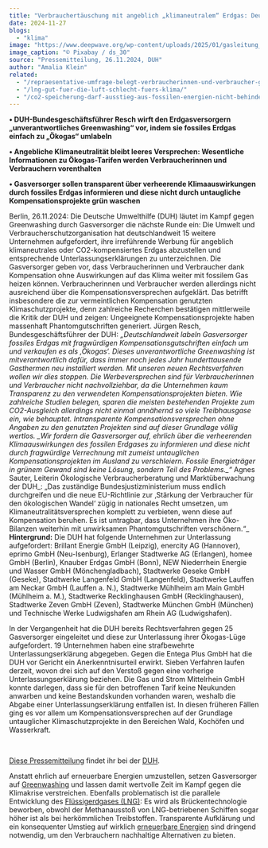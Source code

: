 ```yaml
---
title: "Verbrauchertäuschung mit angeblich „klimaneutralem“ Erdgas: Deutsche Umwelthilfe leitet Rechtsverfahren gegen 15 weitere Gasversorger ein"
date: 2024-11-27
blogs: 
  - "klima"
image: "https://www.deepwave.org/wp-content/uploads/2025/01/gasleitung_greenwashing_erdgas_pixabay_ds_30.jpg"
image_caption: "© Pixabay / ds_30"
source: "Pressemitteilung, 26.11.2024, DUH"
author: "Amalia Klein"
related: 
  - "/repraesentative-umfrage-belegt-verbraucherinnen-und-verbraucher-gehen-falschen-umweltversprechungen-zu-sogenanntem-bioplastik-auf-den-leim/"
  - "/lng-gut-fuer-die-luft-schlecht-fuers-klima/"
  - "/co2-speicherung-darf-ausstieg-aus-fossilen-energien-nicht-behindern/"
---
```


**• DUH-Bundesgeschäftsführer Resch wirft den Erdgasversorgern „unverantwortliches Greenwashing“ vor, indem sie fossiles Erdgas einfach zu „Ökogas“ umlabeln**

**• Angebliche Klimaneutralität bleibt leeres Versprechen: Wesentliche Informationen zu Ökogas-Tarifen werden Verbraucherinnen und Verbrauchern vorenthalten**

**• Gasversorger sollen transparent über verheerende Klimaauswirkungen durch fossiles Erdgas informieren und diese nicht durch untaugliche Kompensationsprojekte grün waschen**

Berlin, 26.11.2024: Die Deutsche Umwelthilfe (DUH) läutet im Kampf gegen Greenwashing durch Gasversorger die nächste Runde ein: Die Umwelt und Verbraucherschutzorganisation hat deutschlandweit 15 weitere Unternehmen aufgefordert, ihre irreführende Werbung für angeblich klimaneutrales oder CO2-kompensiertes Erdgas abzustellen und entsprechende Unterlassungserklärungen zu unterzeichnen. Die Gasversorger geben vor, dass Verbraucherinnen und Verbraucher dank Kompensation ohne Auswirkungen auf das Klima weiter mit fossilem Gas heizen können. Verbraucherinnen und Verbraucher werden allerdings nicht ausreichend über die Kompensationsversprechen aufgeklärt. Das betrifft insbesondere die zur vermeintlichen Kompensation genutzten Klimaschutzprojekte, denn zahlreiche Recherchen bestätigen mittlerweile die Kritik der DUH und zeigen: Ungeeignete Kompensationsprojekte haben massenhaft Phantomgutschriften generiert. Jürgen Resch, Bundesgeschäftsführer der DUH: _„__Deutschlandweit labeln Gasversorger fossiles Erdgas mit fragwürdigen Kompensationsgutschriften einfach um und verkaufen es als ‚Ökogas‘. Dieses unverantwortliche Greenwashing ist mitverantwortlich dafür, dass immer noch jedes Jahr hunderttausende Gasthermen neu installiert werden. Mit unseren neuen Rechtsverfahren wollen wir dies stoppen. Die Werbeversprechen sind für Verbraucherinnen und Verbraucher nicht nachvollziehbar, da die Unternehmen kaum Transparenz zu den verwendeten Kompensationsprojekten bieten. Wie zahlreiche Studien belegen, sparen die meisten bestehenden Projekte zum CO2-Ausgleich allerdings nicht einmal annähernd so viele Treibhausgase ein, wie behauptet. Intransparente Kompensationsversprechen ohne Angaben zu den genutzten Projekten sind auf dieser Grundlage völlig wertlos._ _Wir fordern die Gasversorger auf, ehrlich über die verheerenden Klimaauswirkungen des fossilen Erdgases zu informieren und diese nicht durch fragwürdige Verrechnung mit zumeist untauglichen Kompensationsprojekten im Ausland zu verschleiern. Fossile Energieträger in grünem Gewand sind keine Lösung, sondern Teil des Problems.__“_ Agnes Sauter, Leiterin Ökologische Verbraucherberatung und Marktüberwachung der DUH_: „Das zuständige Bundesjustizministerium muss endlich durchgreifen und die neue EU-Richtlinie zur ‚Stärkung der Verbraucher für den ökologischen Wandel‘ zügig in nationales Recht umsetzen, um Klimaneutralitätsversprechen komplett zu verbieten, wenn diese auf Kompensation beruhen. Es ist untragbar, dass Unternehmen ihre Öko-Bilanzen weiterhin mit unwirksamen Phantomgutschriften verschönern.“_ **Hintergrund:** Die DUH hat folgende Unternehmen zur Unterlassung aufgefordert: Brillant Energie GmbH (Leipzig), enercity AG (Hannover), eprimo GmbH (Neu-Isenburg), Erlanger Stadtwerke AG (Erlangen), homee GmbH (Berlin), Knauber Erdgas GmbH (Bonn), NEW Niederrhein Energie und Wasser GmbH (Mönchengladbach), Stadtwerke Geseke GmbH (Geseke), Stadtwerke Langenfeld GmbH (Langenfeld), Stadtwerke Lauffen am Neckar GmbH (Lauffen a. N.), Stadtwerke Mühlheim am Main GmbH (Mühlheim a. M.), Stadtwerke Recklinghausen GmbH (Recklinghausen), Stadtwerke Zeven GmbH (Zeven), Stadtwerke München GmbH (München) und Technische Werke Ludwigshafen am Rhein AG (Ludwigshafen).

In der Vergangenheit hat die DUH bereits Rechtsverfahren gegen 25 Gasversorger eingeleitet und diese zur Unterlassung ihrer Ökogas-Lüge aufgefordert. 19 Unternehmen haben eine strafbewehrte Unterlassungserklärung abgegeben. Gegen die Entega Plus GmbH hat die DUH vor Gericht ein Anerkenntnisurteil erwirkt. Sieben Verfahren laufen derzeit, wovon drei sich auf den Verstoß gegen eine vorherige Unterlassungserklärung beziehen. Die Gas und Strom Mittelrhein GmbH konnte darlegen, dass sie für den betroffenen Tarif keine Neukunden anwarben und keine Bestandskunden vorhanden waren, weshalb die Abgabe einer Unterlassungserklärung entfallen ist. In diesen früheren Fällen ging es vor allem um Kompensationsversprechen auf der Grundlage untauglicher Klimaschutzprojekte in den Bereichen Wald, Kochöfen und Wasserkraft.

 

[Diese Pressemitteilung](https://www.duh.de/presse/pressemitteilungen/pressemitteilung/verbrauchertaeuschung-mit-angeblich-klimaneutralem-erdgas-deutsche-umwelthilfe-leitet-rechtsverfah/) findet ihr bei der [DUH](https://www.duh.de/).

Anstatt ehrlich auf erneuerbare Energien umzustellen, setzen Gasversorger auf [Greenwashing](https://www.deepwave.org/repraesentative-umfrage-belegt-verbraucherinnen-und-verbraucher-gehen-falschen-umweltversprechungen-zu-sogenanntem-bioplastik-auf-den-leim/) und lassen damit wertvolle Zeit im Kampf gegen die Klimakrise verstreichen. Ebenfalls problematisch ist die parallele Entwicklung des [Flüssigerdgases (LNG)](https://www.deepwave.org/lng-gut-fuer-die-luft-schlecht-fuers-klima/): Es wird als Brückentechnologie beworben, obwohl der Methanausstoß von LNG-betriebenen Schiffen sogar höher ist als bei herkömmlichen Treibstoffen. Transparente Aufklärung und ein konsequenter Umstieg auf wirklich [erneuerbare Energien](https://www.deepwave.org/co2-speicherung-darf-ausstieg-aus-fossilen-energien-nicht-behindern/) sind dringend notwendig, um den Verbrauchern nachhaltige Alternativen zu bieten.

